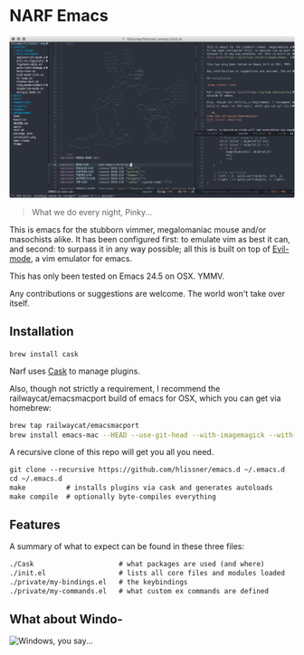 # NARF Emacs

![Screenshot](assets/screenshots/01.png)

> What we do every night, Pinky...

This is emacs for the stubborn vimmer, megalomaniac mouse and/or masochists
alike. It has been configured first: to emulate vim as best it can, and second:
to surpass it in any way possible; all this is built on top of
[Evil-mode](https://gitorious.org/evil/pages/Home), a vim emulator for emacs.

This has only been tested on Emacs 24.5 on OSX. YMMV.

Any contributions or suggestions are welcome. The world won't take over itself.

## Installation

`brew install cask`

Narf uses [Cask](https://github.com/cask/cask) to manage plugins.

Also, though not strictly a requirement, I recommend the railwaycat/emacsmacport
build of emacs for OSX, which you can get via homebrew:

```sh
brew tap railwaycat/emacsmacport
brew install emacs-mac --HEAD --use-git-head --with-imagemagick --with-modern-icon
```

A recursive clone of this repo will get you all you need.

```
git clone --recursive https://github.com/hlissner/emacs.d ~/.emacs.d
cd ~/.emacs.d
make          # installs plugins via cask and generates autoloads
make compile  # optionally byte-compiles everything
```

## Features

A summary of what to expect can be found in these three files:

```
./Cask                     # what packages are used (and where)
./init.el                  # lists all core files and modules loaded
./private/my-bindings.el   # the keybindings
./private/my-commands.el   # what custom ex commands are defined
```

## What about Windo-
![Windows, you say...](http://i3.kym-cdn.com/photos/images/newsfeed/000/549/293/504.gif)
